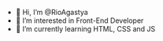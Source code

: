 - 👋 Hi, I’m @RioAgastya
- 👀 I’m interested in Front-End Developer
- 🌱 I’m currently learning HTML, CSS and JS


<!---
RioAgastya/RioAgastya is a ✨ special ✨ repository because its `README.md` (this file) appears on your GitHub profile.
You can click the Preview link to take a look at your changes.
--->
